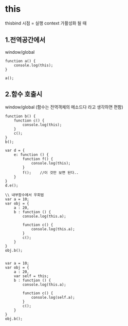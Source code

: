 # this 
thisbind 시점 = 실행 context 가활성화 될 때 

## 1.전역공간에서 
window/global
```
function a() {
	console.log(this);
}

a();
```
## 2.함수 호출시 
window/global
(함수는 전역객체의 메소드다 라고 생각하면 편함)

```
function b() {
	function c() {
		console.log(this);
	}
	c();
}
b();
```
```
var d = {
	e: function () {
		function f() {
			console.log(this);
		}
		f();	//이 것만 보면 된다..
	}
}
d.e();
```

```
\\ 내부함수에서 우회법
var a = 10;
var obj = {
	a : 20,
	b : function () {
		console.log(this.a);
		
		function c() {
			console.log(this.a);
		}
		c();
	}
}
obj.b();
	
	
var a = 10;
var obj = {
	a : 20,
	var self = this;
	b : function () {
		console.log(this.a);
		
		function c() {
			console.log(self.a);
		}
		c();
	}
}
obj.b();
```
